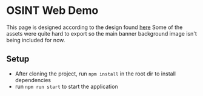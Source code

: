 # OSINT Web Demo 

This page is designed according to the design found [here](https://www.figma.com/file/0Mmvi5RfRTmjm3zQzEazF6/Trial-Design---OSINT-Industries?type=design&node-id=301-474&mode=design&t=TOrUGtRZIOFYWX8s-0)
Some of the assets were quite hard to export so the main banner background image isn't being included for now. 

## Setup 
- After cloning the project, run ```npm install``` in the root dir to install dependencies 
- run ```npm run start``` to start the application 


